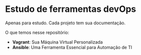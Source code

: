 # Estudo de ferramentas devOps

Apenas para estudo. Cada projeto tem sua documentação.

O que temos nesse repositório:

- **Vagrant**: Sua Máquina Virtual Personalizada
- **Ansible**: Uma Ferramenta Essencial para Automação de TI